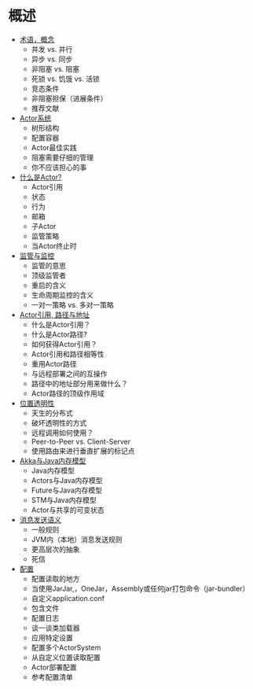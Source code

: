 # 概述

* [术语，概念](01_terminology_concepts.md)
  * 并发 vs. 并行
  * 异步 vs. 同步
  * 非阻塞 vs. 阻塞
  * 死锁 vs. 饥饿 vs. 活锁
  * 竞态条件
  * 非阻塞担保（进展条件）
  * 推荐文献
* [Actor系统](02_actor_systems.md)
  * 树形结构
  * 配置容器
  * Actor最佳实践
  * 阻塞需要仔细的管理
  * 你不应该担心的事
* [什么是Actor?](03_what_is_an_actor.md)
  * Actor引用
  * 状态
  * 行为
  * 邮箱
  * 子Actor
  * 监管策略
  * 当Actor终止时
* [监管与监控](04_supervision_and_monitoring.md)
  * 监管的意思
  * 顶级监管者
  * 重启的含义
  * 生命周期监控的含义
  * 一对一策略 vs. 多对一策略
* [Actor引用, 路径与地址](05_actor_references_paths_and_addresses.md)
  * 什么是Actor引用？
  * 什么是Actor路径?
  * 如何获得Actor引用？
  * Actor引用和路径相等性
  * 重用Actor路径
  * 与远程部署之间的互操作
  * 路径中的地址部分用来做什么？
  * Actor路径的顶级作用域
* [位置透明性](06_location_transparency.md)
  * 天生的分布式
  * 破坏透明性的方式
  * 远程调用如何使用？
  * Peer-to-Peer vs. Client-Server
  * 使用路由来进行垂直扩展的标记点
* [Akka与Java内存模型](07_akka_and_the_java_memory_model.md)
  * Java内存模型
  * Actors与Java内存模型
  * Future与Java内存模型
  * STM与Java内存模型
  * Actor与共享的可变状态
* [消息发送语义](08_message_delivery_reliability.md)
  * 一般规则
  * JVM内（本地）消息发送规则
  * 更高层次的抽象
  * 死信
* [配置](09_configuration.md)
  * 配置读取的地方
  * 当使用JarJar,，OneJar，Assembly或任何jar打包命令（jar-bundler）
  * 自定义application.conf
  * 包含文件
  * 配置日志
  * 谈一谈类加载器
  * 应用特定设置
  * 配置多个ActorSystem
  * 从自定义位置读取配置
  * Actor部署配置
  * 参考配置清单
